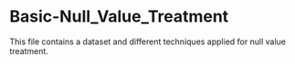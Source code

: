 # Basic-Null_Value_Treatment
This file contains a dataset and different techniques applied for null value treatment.
